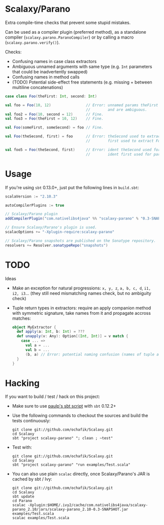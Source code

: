 # Scalaxy/Parano

Extra compile-time checks that prevent some stupid mistakes.

Can be used as a compiler plugin (preferred method), as a standalone compiler (`scalaxy.parano.ParanoCompiler`) or by calling a macro (`scalaxy.parano.verify()`).

Checks:
* Confusing names in case class extractors
* Ambiguous unnamed arguments with same type (e.g. `Int` parameters that could be inadvertently swapped)
* Confusing names in method calls
* (TODO) Potential side-effect free statements (e.g. missing + between multiline concatenations)

```scala
case class Foo(theFirst: Int, second: Int)

val foo = Foo(10, 12)                // Error: unnamed params theFirst and second have same type
                                     //        and are ambiguous.
val foo2 = Foo(10, second = 12)      // Fine.
val foo3 = Foo(theFirst = 10, 12)    // Fine.

val Foo(someFirst, someSecond) = foo // Fine.

val Foo(theSecond, first) = foo      // Error: theSecond used to extract Foo.theFirst,
                                     //        first used to extract Foo.second

val foo5 = Foo(theSecond, first)     // Error: ident theSecond used for param theFirst,
                                     //        ident first used for param second
```

# Usage

If you're using `sbt` 0.13.0+, just put the following lines in `build.sbt`:
```scala
scalaVersion := "2.10.3"

autoCompilerPlugins := true

// Scalaxy/Parano plugin
addCompilerPlugin("com.nativelibs4java" %% "scalaxy-parano" % "0.3-SNAPSHOT")

// Ensure Scalaxy/Parano's plugin is used.
scalacOptions += "-Xplugin-require:scalaxy-parano"

// Scalaxy/Parano snapshots are published on the Sonatype repository.
resolvers += Resolver.sonatypeRepo("snapshots")
```

# TODO

Ideas
- Make an exception for natural progressions: `x, y, z`, `a, b, c, d`, `i1, i2, i3`... (they still need mismatching names check, but no ambiguity check)
- Tuple return types in extractors: require an apply companion method with symmetric signature, take names from it and propagate accross matches:

  ```scala
  object MyExtractor {
    def apply(a: Int, b: Int) = ???
    def unapply(v: Any): Option[(Int, Int)] = v match {
      case ... =>
        val a = ...
        val b = ...
        (b, a) // Error: potential naming confusion (names of tuple are (a, b)).
    }
  }
  ```

# Hacking

If you want to build / test / hack on this project:
- Make sure to use [paulp's sbt script](https://github.com/paulp/sbt-extras) with `sbt` 0.12.2+
- Use the following commands to checkout the sources and build the tests continuously:

    ```
    git clone git://github.com/ochafik/Scalaxy.git
    cd Scalaxy
    sbt "project scalaxy-parano" "; clean ; ~test"
    ```
- Test with:

  ```
  git clone git://github.com/ochafik/Scalaxy.git
  cd Scalaxy
  sbt "project scalaxy-parano" "run examples/Test.scala"
  ```

- You can also use plain `scalac` directly, once Scalaxy/Parano's JAR is cached by sbt / Ivy:

  ```
  git clone git://github.com/ochafik/Scalaxy.git
  cd Scalaxy
  sbt update
  cd Parano
  scalac -Xplugin:$HOME/.ivy2/cache/com.nativelibs4java/scalaxy-parano_2.10/jars/scalaxy-parano_2.10-0.3-SNAPSHOT.jar examples/Test.scala
  scalac examples/Test.scala
  ```
